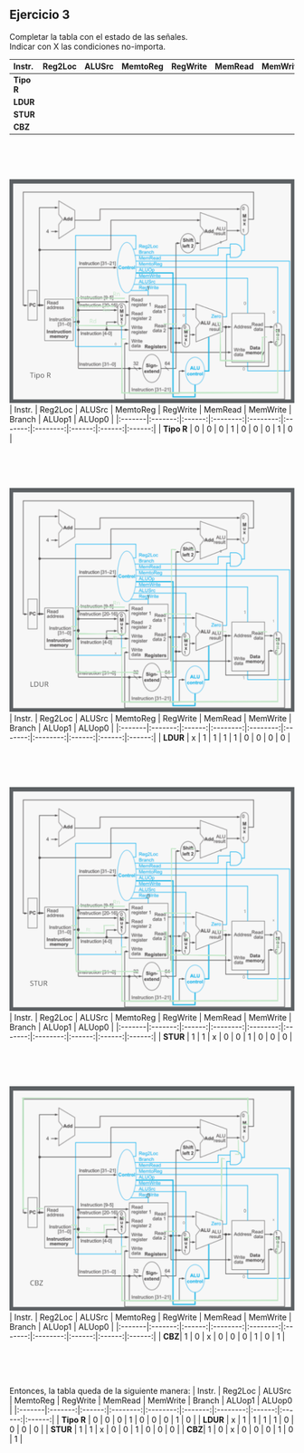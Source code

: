 ## Ejercicio 3
Completar la tabla con el estado de las señales.<br>
Indicar con X las condiciones no-importa.

| Instr. | Reg2Loc | ALUSrc | MemtoReg | RegWrite | MemRead | MemWrite | Branch | ALUop1 | ALUop0 | ALUop |
|:-------|:-------:|:------:|:--------:|:--------:|:-------:|:--------:|:------:|:------:|:------:|:-----:|
| **Tipo R** | | | | | | | | | | 10 |
| **LDUR**   | | | | | | | | | | 00 |
| **STUR**   | | | | | | | | | | 00 |
| **CBZ**    | | | | | | | | | | 01 |

<br>
<br>
<br>

![Simple datapath with the control unit](./assets/ej03-rtype.svg)
| Instr. | Reg2Loc | ALUSrc | MemtoReg | RegWrite | MemRead | MemWrite | Branch | ALUop1 | ALUop0 |
|:-------|:-------:|:------:|:--------:|:--------:|:-------:|:--------:|:------:|:------:|:------:|
| **Tipo R** |  0  |   0    |    0     |    1     |    0    |    0     |    0   |   1    |   0    |

<br>
<br>
<br>

![Simple datapath with the control unit](./assets/ej03-ldur.svg)
| Instr. | Reg2Loc | ALUSrc | MemtoReg | RegWrite | MemRead | MemWrite | Branch | ALUop1 | ALUop0 |
|:-------|:-------:|:------:|:--------:|:--------:|:-------:|:--------:|:------:|:------:|:------:|
| **LDUR** |   x   |   1    |    1     |    1     |    1    |    0     |    0   |   0    |   0    |

<br>
<br>
<br>

![Simple datapath with the control unit](./assets/ej03-stur.svg)
| Instr. | Reg2Loc | ALUSrc | MemtoReg | RegWrite | MemRead | MemWrite | Branch | ALUop1 | ALUop0 |
|:-------|:-------:|:------:|:--------:|:--------:|:-------:|:--------:|:------:|:------:|:------:|
| **STUR** |   1   |   1    |    x     |    0     |    0    |    1     |   0    |   0    |   0    |

<br>
<br>
<br>

![Simple datapath with the control unit](./assets/ej03-cbz.svg)
| Instr. | Reg2Loc | ALUSrc | MemtoReg | RegWrite | MemRead | MemWrite | Branch | ALUop1 | ALUop0 |
|:-------|:-------:|:------:|:--------:|:--------:|:-------:|:--------:|:------:|:------:|:------:|
| **CBZ**|    1    |   0    |    x     |    0     |    0    |    0     |   1    |   0    |   1    |

<br>
<br>
<br>


Entonces, la tabla queda de la siguiente manera:
| Instr. | Reg2Loc | ALUSrc | MemtoReg | RegWrite | MemRead | MemWrite | Branch | ALUop1 | ALUop0 |
|:-------|:-------:|:------:|:--------:|:--------:|:-------:|:--------:|:------:|:------:|:------:|
| **Tipo R** |  0  |   0    |    0     |    1     |    0    |    0     |    0   |   1    |   0    |
| **LDUR** |   x   |   1    |    1     |    1     |    1    |    0     |    0   |   0    |   0    |
| **STUR** |   1   |   1    |    x     |    0     |    0    |    1     |    0   |   0    |   0    |
| **CBZ**|    1    |   0    |    x     |    0     |    0    |    0     |    1   |   0    |   1    |
